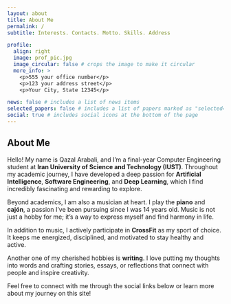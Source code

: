 ```yaml
---
layout: about
title: About Me
permalink: /
subtitle: Interests. Contacts. Motto. Skills. Address

profile:
  align: right
  image: prof_pic.jpg
  image_circular: false # crops the image to make it circular
  more_info: >
    <p>555 your office number</p>
    <p>123 your address street</p>
    <p>Your City, State 12345</p>

news: false # includes a list of news items
selected_papers: false # includes a list of papers marked as "selected={true}"
social: true # includes social icons at the bottom of the page
---
```


## About Me

Hello! My name is Qazal Arabali, and I’m a final-year Computer Engineering student at **Iran University of Science and Technology (IUST)**. Throughout my academic journey, I have developed a deep passion for **Artificial Intelligence**, **Software Engineering**, and **Deep Learning**, which I find incredibly fascinating and rewarding to explore.

Beyond academics, I am also a musician at heart. I play the **piano** and **cajón**, a passion I’ve been pursuing since I was 14 years old. Music is not just a hobby for me; it’s a way to express myself and find harmony in life.

In addition to music, I actively participate in **CrossFit** as my sport of choice. It keeps me energized, disciplined, and motivated to stay healthy and active.

Another one of my cherished hobbies is **writing**. I love putting my thoughts into words and crafting stories, essays, or reflections that connect with people and inspire creativity.

Feel free to connect with me through the social links below or learn more about my journey on this site!
